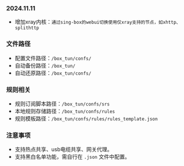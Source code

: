 ### 2024.11.11
- 增加xray内核：`通过sing-box的webui切换使用仅xray支持的节点，如xhttp、splithttp`

### 文件路径
- 配置文件路径：`/box_tun/confs/`
- 自动备份路径：`/box_tun/`
- 自动还原路径：`/box_tun/confs/`

### 规则相关
- 规则订阅脚本路径：`/box_tun/confs/srs`
- 本地规则存储路径：`/box_tun/confs/rules`
- 规则模板路径：`/box_tun/confs/rules/rules_template.json`

### 注意事项
- 支持热点共享、usb电缆共享、网关代理。
- 支持黑白名单功能，需自行在 `.json` 文件中配置。
